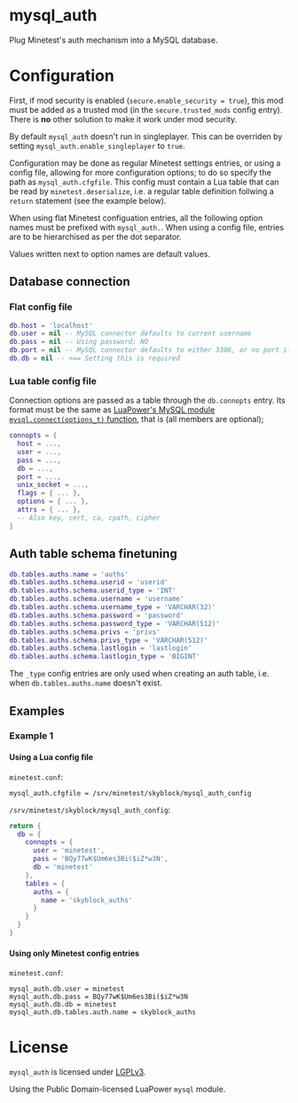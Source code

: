 # mysql_auth

Plug Minetest's auth mechanism into a MySQL database.

# Configuration

First, if mod security is enabled (`secure.enable_security = true`), this mod must be added as
a trusted mod (in the `secure.trusted_mods` config entry). There is **no** other solution to
make it work under mod security.

By default `mysql_auth` doesn't run in singleplayer. This can be overriden by setting
`mysql_auth.enable_singleplayer` to `true`.

Configuration may be done as regular Minetest settings entries, or using a config file, allowing
for more configuration options; to do so specify the path as `mysql_auth.cfgfile`. This config
must contain a Lua table that can be read by `minetest.deserialize`, i.e. a regular table
definition follwing a `return` statement (see the example below).

When using flat Minetest configuation entries, all the following option names must be prefixed
with `mysql_auth.`. When using a config file, entries are to be hierarchised as per the dot
separator.

Values written next to option names are default values.

## Database connection

### Flat config file

```lua
db.host = 'localhost'
db.user = nil -- MySQL connector defaults to current username
db.pass = nil -- Using password: NO
db.port = nil -- MySQL connector defaults to either 3306, or no port if using localhost/unix socket
db.db = nil -- <== Setting this is required
```

### Lua table config file

Connection options are passed as a table through the `db.connopts` entry.
Its format must be the same as [LuaPower's MySQL module `mysql.connect(options_t)` function][mycn],
that is (all members are optional);

```lua
connopts = {
  host = ...,
  user = ...,
  pass = ...,
  db = ...,
  port = ...,
  unix_socket = ...,
  flags = { ... },
  options = { ... },
  attrs = { ... },
  -- Also key, cert, ca, cpath, cipher
}
```

## Auth table schema finetuning

```lua
db.tables.auths.name = 'auths'
db.tables.auths.schema.userid = 'userid'
db.tables.auths.schema.userid_type = 'INT'
db.tables.auths.schema.username = 'username'
db.tables.auths.schema.username_type = 'VARCHAR(32)'
db.tables.auths.schema.password = 'password'
db.tables.auths.schema.password_type = 'VARCHAR(512)'
db.tables.auths.schema.privs = 'privs'
db.tables.auths.schema.privs_type = 'VARCHAR(512)'
db.tables.auths.schema.lastlogin = 'lastlogin'
db.tables.auths.schema.lastlogin_type = 'BIGINT'
```

The `_type` config entries are only used when creating an auth table, i.e. when
`db.tables.auths.name` doesn't exist.

## Examples

### Example 1

#### Using a Lua config file

`minetest.conf`:
```
mysql_auth.cfgfile = /srv/minetest/skyblock/mysql_auth_config
```

`/srv/minetest/skyblock/mysql_auth_config`:
```lua
return {
  db = {
    connopts = {
      user = 'minetest',
      pass = 'BQy77wK$Um6es3Bi($iZ*w3N',
      db = 'minetest'
    },
    tables = {
      auths = {
        name = 'skyblock_auths'
      }
    }
  }
}
```

#### Using only Minetest config entries

`minetest.conf`:
```
mysql_auth.db.user = minetest
mysql_auth.db.pass = BQy77wK$Um6es3Bi($iZ*w3N
mysql_auth.db.db = minetest
mysql_auth.db.tables.auth.name = skyblock_auths
```

# License

`mysql_auth` is licensed under [LGPLv3](https://www.gnu.org/licenses/lgpl.html).

Using the Public Domain-licensed LuaPower `mysql` module.


[mycn]: https://luapower.com/mysql#mysql.connectoptions_t---conn
